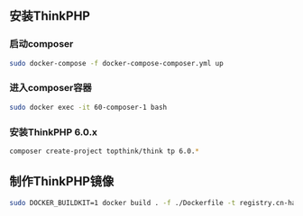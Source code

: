 ## 安装ThinkPHP

### 启动composer
```bash
sudo docker-compose -f docker-compose-composer.yml up
```
### 进入composer容器
```bash
sudo docker exec -it 60-composer-1 bash
```
### 安装ThinkPHP 6.0.x
```bash
composer create-project topthink/think tp 6.0.*
```

## 制作ThinkPHP镜像

```bash
sudo DOCKER_BUILDKIT=1 docker build . -f ./Dockerfile -t registry.cn-hangzhou.aliyuncs.com/macaiyun0629/thinkphp --no-cache 
```